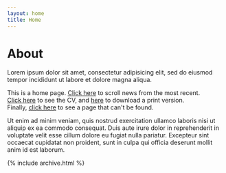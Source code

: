 ```yaml
---
layout: home
title: Home
---
```


# About

Lorem ipsum dolor sit amet, consectetur adipisicing elit, sed do eiusmod tempor incididunt ut labore et dolore magna aliqua.

This is a home page. [Click here](/news) to scroll news from the most recent.  
[Click here](/cv) to see the CV, and [here](/cv.pdf) to download a print version.  
Finally, [click here](/404) to see a page that can't be found.

Ut enim ad minim veniam, quis nostrud exercitation ullamco laboris nisi ut aliquip ex ea commodo consequat. Duis aute irure dolor in reprehenderit in voluptate velit esse cillum dolore eu fugiat nulla pariatur. Excepteur sint occaecat cupidatat non proident, sunt in culpa qui officia deserunt mollit anim id est laborum.

{% include archive.html %}
